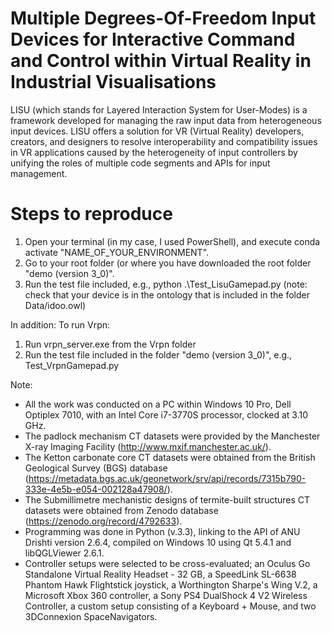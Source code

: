# Multiple Degrees-Of-Freedom Input Devices for Interactive Command and Control within Virtual Reality in Industrial Visualisations
LISU (which stands for Layered Interaction System for User-Modes) is a framework developed for managing the raw input data from heterogeneous input devices. LISU offers a solution for VR (Virtual Reality) developers, creators, and designers to resolve interoperability and compatibility issues in VR applications caused by the heterogeneity of input controllers by unifying the roles of multiple code segments and APIs for input management.

# Steps to reproduce
1. Open your terminal (in my case, I used PowerShell), and execute conda activate "NAME_OF_YOUR_ENVIRONMENT". 
2. Go to your root folder (or where you have downloaded the root folder "demo (version 3_0)".
3. Run the test file included, e.g., python .\Test_LisuGamepad.py (note: check that your device is in the ontology that is included in the folder Data/idoo.owl)

In addition:
To run Vrpn:
1. Run vrpn_server.exe from the Vrpn folder
2. Run the test file included in the folder "demo (version 3_0)", e.g., Test_VrpnGamepad.py

Note:
- All the work was conducted on a PC within Windows 10 Pro, Dell Optiplex 7010, with an Intel Core i7-3770S processor, clocked at 3.10 GHz. 
- The padlock mechanism CT datasets were provided by the Manchester X-ray Imaging Facility (http://www.mxif.manchester.ac.uk/). 
- The Ketton carbonate core CT datasets were obtained from the British Geological Survey (BGS) database (https://metadata.bgs.ac.uk/geonetwork/srv/api/records/7315b790-333e-4e5b-e054-002128a47908/).
- The Submillimetre mechanistic designs of termite-built structures CT datasets were obtained from Zenodo database (https://zenodo.org/record/4792633).
- Programming was done in Python (v.3.3), linking to the API of ANU Drishti version 2.6.4, compiled on Windows 10 using Qt 5.4.1 and libQGLViewer 2.6.1. 
- Controller setups were selected to be cross-evaluated; an Oculus Go Standalone Virtual Reality Headset - 32 GB, a SpeedLink SL-6638 Phantom Hawk Flightstick joystick, a Worthington Sharpe's Wing V.2, a Microsoft Xbox 360 controller, a Sony PS4 DualShock 4 V2 Wireless Controller, a custom setup consisting of a Keyboard + Mouse, and two 3DConnexion SpaceNavigators. 
